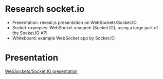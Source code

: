 # Research socket.io

- Presentation: reveal.js presentation on WebSockets/Socket.IO
- Socket-examples: WebSocket research (Socket.IO), using a large part of the Socket.IO API
- Whiteboard: example WebSocket app by Socket.IO

# Presentation

[WebSockets/Socket.IO presentation](https://mauritsridder.github.io/sockets-research/#/)
